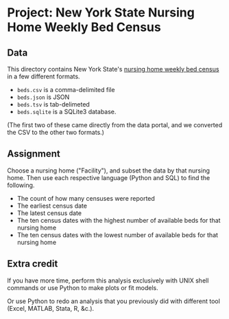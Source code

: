 Project: New York State Nursing Home Weekly Bed Census
===

## Data
This directory contains New York State's
[nursing home weekly bed census](https://health.data.ny.gov/Health/Nursing-Home-Weekly-Bed-Census-Beginning-2009/uhyy-xp9s?)
in a few different formats.

* `beds.csv` is a comma-delimited file
* `beds.json` is JSON
* `beds.tsv` is tab-delimeted
* `beds.sqlite` is a SQLite3 database.

(The first two of these came directly from the data portal,
and we converted the CSV to the other two formats.)

## Assignment
Choose a nursing home ("Facility"), and subset the data by that nursing home.
Then use each respective language (Python and SQL) to find the following.

* The count of how many censuses were reported
* The earliest census date
* The latest census date
* The ten census dates with the highest number of available beds for that nursing home
* The ten census dates with the lowest number of available beds for that nursing home

## Extra credit
If you have more time, perform this analysis exclusively with UNIX shell commands or use Python to make plots or fit models.

Or use Python to redo an analysis that you previously did with
different tool (Excel, MATLAB, Stata, R, &c.).
